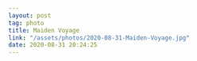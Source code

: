```yaml
---
layout: post
tag: photo
title: Maiden Voyage
link: "/assets/photos/2020-08-31-Maiden-Voyage.jpg"
date: 2020-08-31 20:24:25
---
```

